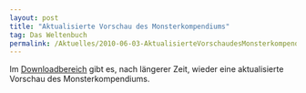 ```yaml
---
layout: post
title: "Aktualisierte Vorschau des Monsterkompendiums"
tag: Das Weltenbuch
permalink: /Aktuelles/2010-06-03-AktualisierteVorschaudesMonsterkompendiums-dasweltenbuch
---
```


Im [Downloadbereich](https://dasweltenbuch.jcgames.de/Publikationen/) gibt es, nach längerer Zeit, wieder eine aktualisierte Vorschau des Monsterkompendiums.
